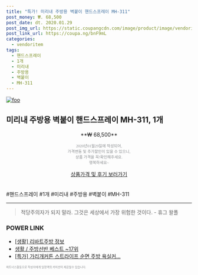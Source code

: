 ```yaml
--- 
title: "특가! 미리내 주방용 벽붙이 핸드스프레이 MH-311" 
post_money: ₩. 68,500 
post_date: dt. 2020.01.29 
post_img_url: https://static.coupangcdn.com/image/product/image/vendoritem/2019/01/09/3213121436/bfb1cf50-e9cc-473e-b29c-b79a18b10b41.jpg 
post_link_url: https://coupa.ng/bnF9mL 
categories: 
  - vendoritem 
tags: 
  - 핸드스프레이 
  - 1개 
  - 미리내 
  - 주방용 
  - 벽붙이 
  - MH-311 
--- 
```

[![foo](https://static.coupangcdn.com/image/product/image/vendoritem/2019/01/09/3213121436/bfb1cf50-e9cc-473e-b29c-b79a18b10b41.jpg)](https://coupa.ng/bnF9mL) 

## 미리내 주방용 벽붙이 핸드스프레이 MH-311, 1개 
<p style="text-align: center;">**₩ 68,500**</p> 
<p style="text-align: center;"><span style="color: #898c8f; font-family: Georgia,Times,serif; font-size: 0.75em;">2020년01월29일에 작성되어, <br>가격변동 및 추가할인이 있을 수 있으니,<br> 상품 가격을 꼭!확인해주세요.<br>행복하세요~</span> 
</p>	 
<div markdown="0" style="text-align: center;"><a href="https://coupa.ng/bnF9mL" class="btn btn--success">상품가격 및 후기 보러가기</a></div> 
<br><br> 
  #핸드스프레이 #1개 #미리내 #주방용 #벽붙이 #MH-311 
<hr> 

> 적당주의자가 되지 말라. 그것은 세상에서 가장 위험한 것이다. - 휴그 왈폴 


### POWER LINK

* <a href="https://blog.naver.com/sakai111/221764574160" target="_blank"> [생활] 리바트주방 정보 </a>
* <a href="https://blog.naver.com/santokki14/221776683793" target="_blank">생활 / 주방선반 베스트 ~17위</a>
* <a href="https://blog.naver.com/an0733/221788901521" target="_blank">[특가] 가리개커튼 스트라이프 순면 주방 욕실커...</a>

<span style="color: #898c8f; font-family: Georgia,Times,serif; font-size: 0.55em;">파트너스활동으로 작성자에게 일정액의 커미션이 제공될수 있습니다.</span> 
